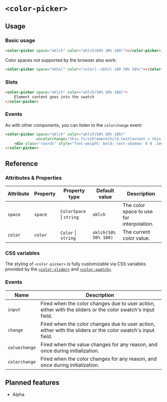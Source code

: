 # `<color-picker>`

## Usage

### Basic usage

```html
<color-picker space="oklch" color="oklch(60% 30% 180)"></color-picker>
```

Color spaces not supported by the browser also work:

```html
<color-picker space="okhsl" color="color(--okhsl 180 50% 50%)"></color-picker>
```

### Slots

```html
<color-picker space="oklch" color="oklch(50% 50% 180)">
	Element content goes into the swatch
</color-picker>
```

### Events

As with other components, you can listen to the `colorchange` event:

```html
<color-picker space="oklch" color="oklch(50% 50% 180)"
              oncolorchange="this.firstElementChild.textContent = this.color.oklch.join(' ')">
	<div class="coords" style="font-weight: bold; text-shadow: 0 0 .1em white, 0 0 .1em white, 0 0 .1em white"></div>
</color-picker>
```


## Reference

### Attributes & Properties

| Attribute | Property | Property type | Default value | Description |
|-----------|----------|---------------|---------------|-------------|
| `space` | `space` | `ColorSpace` &#124; `string` | `oklch` | The color space to use for interpolation. |
| `color` | `color` | `Color` &#124; `string` | `oklch(50% 50% 180)` | The current color value. |

### CSS variables

The styling of `<color-picker>` is fully customizable via CSS variables provided by the [`<color-slider>`](../color-slider/#css-variables) and [`<color-swatch>`](../color-swatch/#css-variables).

### Events

| Name | Description |
|------|-------------|
| `input` | Fired when the color changes due to user action, either with the sliders or the color swatch's input field. |
| `change` | Fired when the color changes due to user action, either with the sliders or the color swatch's input field. |
| `valuechange` | Fired when the value changes for any reason, and once during initialization. |
| `colorchange` | Fired when the color changes for any reason, and once during initialization. |

## Planned features

- Alpha